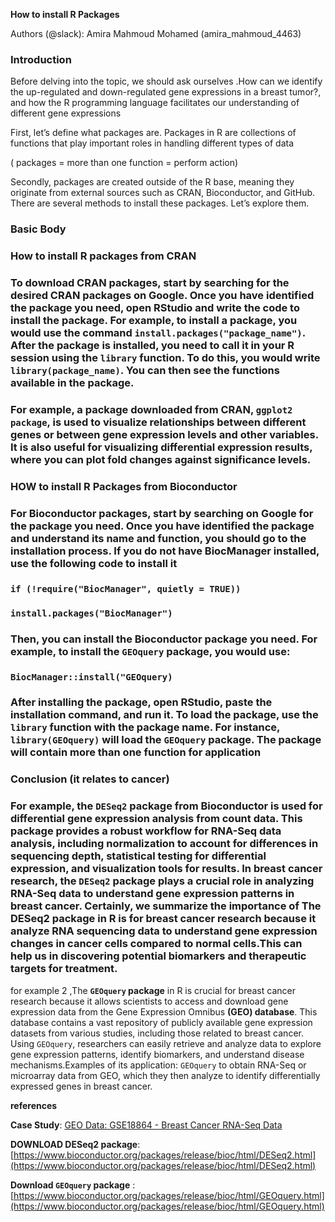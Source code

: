 **How to install R Packages** 

Authors (@slack): Amira Mahmoud Mohamed (amira_mahmoud_4463)

### Introduction


   Before delving into the topic, we should ask ourselves .How can we identify the up-regulated and down-regulated gene expressions in a breast tumor?, and how the R programming language facilitates our understanding of different gene expressions

First, let’s define what packages are. Packages in R are collections of functions that play important roles in handling different types of data

 ( packages \= more than one function \= perform action) 

Secondly, packages are created outside of the R base, meaning they originate from external sources such as CRAN, Bioconductor, and GitHub. There are several methods to install these packages. Let’s explore them.


### Basic Body 

### **How to install R packages from CRAN**

### To download CRAN packages, start by searching for the desired CRAN packages on Google. Once you have identified the package you need, open RStudio and write the code to install the package. For example, to install a package, you would use the command `install.packages("package_name")`. After the package is installed, you need to call it in your R session using the `library` function. To do this, you would write `library(package_name)`. You can then see the functions available in the package.

### For example, a package downloaded from CRAN, **`ggplot2 package`,** is used to visualize relationships between different genes or between gene expression levels and other variables. It is also useful for visualizing differential expression results, where you can plot fold changes against significance levels.

### **HOW to install R Packages from Bioconductor** 

### For Bioconductor packages, start by searching on Google for the package you need. Once you have identified the package and understand its name and function, you should go to the installation process. If you do not have BiocManager installed, use the following code to install it

### `if (!require("BiocManager", quietly = TRUE))`

###     `install.packages("BiocManager")`

### Then, you can install the Bioconductor package you need. For example, to install the `GEOquery` package, you would use:

### `BiocManager::install("GEOquery)`

### After installing the package, open RStudio, paste the installation command, and run it. To load the package, use the `library` function with the package name. For instance, `library(GEOquery)` will load the `GEOquery` package. The package will contain more than one function for application

### 

### **Conclusion (it relates to cancer)**

### For example, the **`DESeq2` package** from Bioconductor is used for differential gene expression analysis from count data. This package provides a robust workflow for RNA-Seq data analysis, including normalization to account for differences in sequencing depth, statistical testing for differential expression, and visualization tools for results. In breast cancer research, the `DESeq2` package plays a crucial role in analyzing RNA-Seq data to understand gene expression patterns in breast cancer. Certainly, we summarize the importance of The DESeq2 package in R is for breast cancer research because it analyze RNA sequencing data to understand gene expression changes in cancer cells compared to normal cells.This can help us in discovering potential biomarkers and therapeutic targets for treatment. 

for example 2 ,The **`GEOquery` package** in R is crucial for breast cancer research because it allows scientists to access and download gene expression data from the Gene Expression Omnibus **(GEO) database**. This database contains a vast repository of publicly available gene expression datasets from various studies, including those related to breast cancer. Using `GEOquery`, researchers can easily retrieve and analyze data to explore gene expression patterns, identify biomarkers, and understand disease mechanisms.Examples of its application: `GEOquery` to obtain RNA-Seq or microarray data from GEO, which they then analyze to identify differentially expressed genes in breast cancer.

**references**

**Case Study**: [GEO Data: GSE18864 \- Breast Cancer RNA-Seq Data](https://www.ncbi.nlm.nih.gov/geo/query/acc.cgi?acc=GSE18864)

**DOWNLOAD DESeq2 package**:                  [https://www.bioconductor.org/packages/release/bioc/html/DESeq2.html](https://www.bioconductor.org/packages/release/bioc/html/DESeq2.html) 

**Download  `GEOquery` package** : [https://www.bioconductor.org/packages/release/bioc/html/GEOquery.html](https://www.bioconductor.org/packages/release/bioc/html/GEOquery.html)

